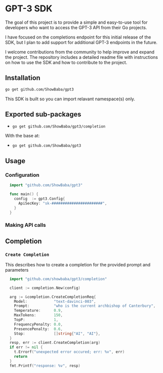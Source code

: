 # GPT-3 SDK

The goal of this project is to provide a simple and easy-to-use tool for developers who want to access the GPT-3 API from their Go projects.

I have focused on the completions endpoint for this initial release of the SDK, but I plan to add support for additional GPT-3 endpoints in the future.

I welcome contributions from the community to help improve and expand the project. The repository includes a detailed readme file with instructions on how to use the SDK and how to contribute to the project.

## Installation
```sh
go get github.com/ShowBaba/gpt3
```

This SDK is built so you can import relavant namespace(s) only.

## Exported sub-packages
* `go get github.com/ShowBaba/gpt3/completion`

With the base at:
* `go get github.com/ShowBaba/gpt3`

## Usage 

### Configuration
```go
  import "github.com/ShowBaba/gpt3"

  func main() {
    config  := gpt3.Config{
      ApiSecKey: "sk-#######################",
    }
  }
```

### Making API calls

## Completion

### `Create Completion`
This describes how to create a completion for the provided prompt and parameters

```go
  import "github.com/showbaba/gpt3/completion"

  client := completion.New(config)

  arg := &completion.CreateCompletionReq{
    Model:            "text-davinci-003",
    Prompt:           "who is the current archbishop of Canterbury",
    Temperature:      0.9,
    MaxTokens:        150,
    TopP:             1,
    FrequencyPenalty: 0.0,
    PresencePenalty:  0.6,
    Stop:             []string{"AI", "AI"},
  }
  resp, err := client.CreateCompletion(arg)
  if err != nil {
    t.Errorf("unexpected error occured; err: %v", err)
    return
  }
  fmt.Printf("response: %v", resp)
```